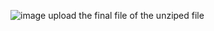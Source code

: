 ![image](https://github.com/Dharanidharan01/LeetCode/assets/110535314/974784c5-cb99-402f-a47e-001d3a4826fc)
upload the final file of the unziped file
